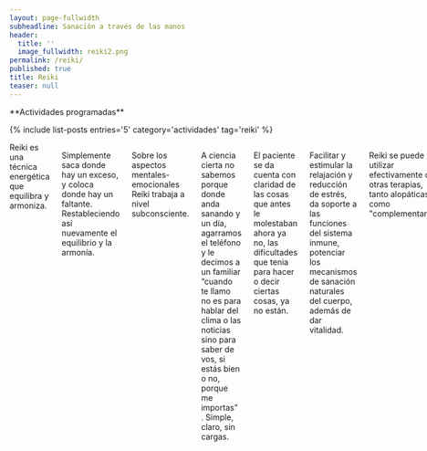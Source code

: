 ```yaml
---
layout: page-fullwidth
subheadline: Sanación a través de las manos
header:
  title: ''
  image_fullwidth: reiki2.png
permalink: /reiki/
published: true
title: Reiki
teaser: null
---
```

<div class="row">
<div class="medium-4 medium-push-8 columns" markdown="1">
<div class="panel radius" markdown="1">
**Actividades programadas**

{% include list-posts entries='5' category='actividades' tag='reiki' %}

</div>
</div><!-- /.medium-4.columns -->

<div class="medium-8 medium-pull-4 columns" markdown="1">
Reiki es una técnica energética que equilibra y armoniza.

Simplemente saca donde hay un exceso, y coloca donde hay un faltante. Restableciendo así nuevamente el equilibrio y la armonía.

Sobre los aspectos mentales-emocionales Reiki trabaja a nivel subconsciente.

A ciencia cierta no sabemos porque donde anda sanando y un día, agarramos el teléfono y le decimos a un familiar “cuando te llamo no es para hablar del clima o las noticias sino para saber de vos, si estás bien o no, porque me importas” . Simple, claro, sin cargas.

El paciente se da cuenta con claridad de las cosas que antes le molestaban ahora ya no, las dificultades que tenia para hacer o decir ciertas cosas, ya no están.

Facilitar y estimular  la relajación y reducción de estrés, da soporte a las funciones del sistema inmune, potenciar los mecanismos de sanación naturales del cuerpo, además de dar vitalidad.

 Reiki se puede utilizar efectivamente con otras terapias, tanto alopáticas como "complementarias”.

Reiki actua en el nivel holísticos, integral . Logrando un efecto sanador en todo el espectro del ser: físico, mental, emocional y espiritual. Es beneficioso para resolver desórdenes físicos, condiciones nerviosas y problemas emocionales, y ayuda a lograr una mayor sensación de balance, bienestar y unidad en la vida.
El Reiki es una terapia accesible a todas las personas de todas las edades, ya que está libre de efectos adversos, libre de catarsis, libre de requisitos.

El paciente comienza con su proceso con la intención de mejorar su estado y solicitando recibir Reiki.

<div class="flex-video">
   <iframe width="1280" height="720" src="https://www.youtube.com/embed/xM_JNYL0lm8" frameborder="0" allowfullscreen></iframe>
</div>

</div>
</div>
